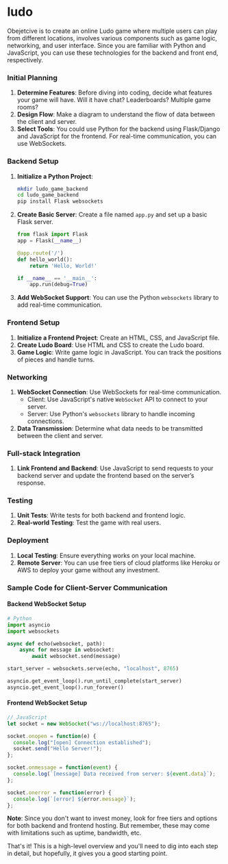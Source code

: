 # ludo

Obejetcive is to create an online Ludo game where multiple users can play from different locations, involves various components such as game logic, networking, and user interface. Since you are familiar with Python and JavaScript, you can use these technologies for the backend and front end, respectively.



### Initial Planning

1. **Determine Features**: Before diving into coding, decide what features your game will have. Will it have chat? Leaderboards? Multiple game rooms?
2. **Design Flow**: Make a diagram to understand the flow of data between the client and server. 
3. **Select Tools**: You could use Python for the backend using Flask/Django and JavaScript for the frontend. For real-time communication, you can use WebSockets.

### Backend Setup

1. **Initialize a Python Project**: 
    ```bash
    mkdir ludo_game_backend
    cd ludo_game_backend
    pip install Flask websockets
    ```

2. **Create Basic Server**: Create a file named `app.py` and set up a basic Flask server.
    ```python
    from flask import Flask
    app = Flask(__name__)

    @app.route('/')
    def hello_world():
        return 'Hello, World!'

    if __name__ == '__main__':
        app.run(debug=True)
    ```
3. **Add WebSocket Support**: You can use the Python `websockets` library to add real-time communication.

### Frontend Setup

1. **Initialize a Frontend Project**: Create an HTML, CSS, and JavaScript file.
2. **Create Ludo Board**: Use HTML and CSS to create the Ludo board.
3. **Game Logic**: Write game logic in JavaScript. You can track the positions of pieces and handle turns.

### Networking

1. **WebSocket Connection**: Use WebSockets for real-time communication.
    - Client: Use JavaScript's native `WebSocket` API to connect to your server.
    - Server: Use Python's `websockets` library to handle incoming connections.
2. **Data Transmission**: Determine what data needs to be transmitted between the client and server.

### Full-stack Integration

1. **Link Frontend and Backend**: Use JavaScript to send requests to your backend server and update the frontend based on the server’s response.

### Testing

1. **Unit Tests**: Write tests for both backend and frontend logic.
2. **Real-world Testing**: Test the game with real users.

### Deployment

1. **Local Testing**: Ensure everything works on your local machine.
2. **Remote Server**: You can use free tiers of cloud platforms like Heroku or AWS to deploy your game without any investment.

### Sample Code for Client-Server Communication

#### Backend WebSocket Setup
```python
# Python
import asyncio
import websockets

async def echo(websocket, path):
    async for message in websocket:
        await websocket.send(message)

start_server = websockets.serve(echo, "localhost", 8765)

asyncio.get_event_loop().run_until_complete(start_server)
asyncio.get_event_loop().run_forever()
```

#### Frontend WebSocket Setup
```javascript
// JavaScript
let socket = new WebSocket("ws://localhost:8765");

socket.onopen = function(e) {
  console.log("[open] Connection established");
  socket.send("Hello Server!");
};

socket.onmessage = function(event) {
  console.log(`[message] Data received from server: ${event.data}`);
};

socket.onerror = function(error) {
  console.log(`[error] ${error.message}`);
};
```

**Note**: Since you don't want to invest money, look for free tiers and options for both backend and frontend hosting. But remember, these may come with limitations such as uptime, bandwidth, etc.

That's it! This is a high-level overview and you'll need to dig into each step in detail, but hopefully, it gives you a good starting point.
